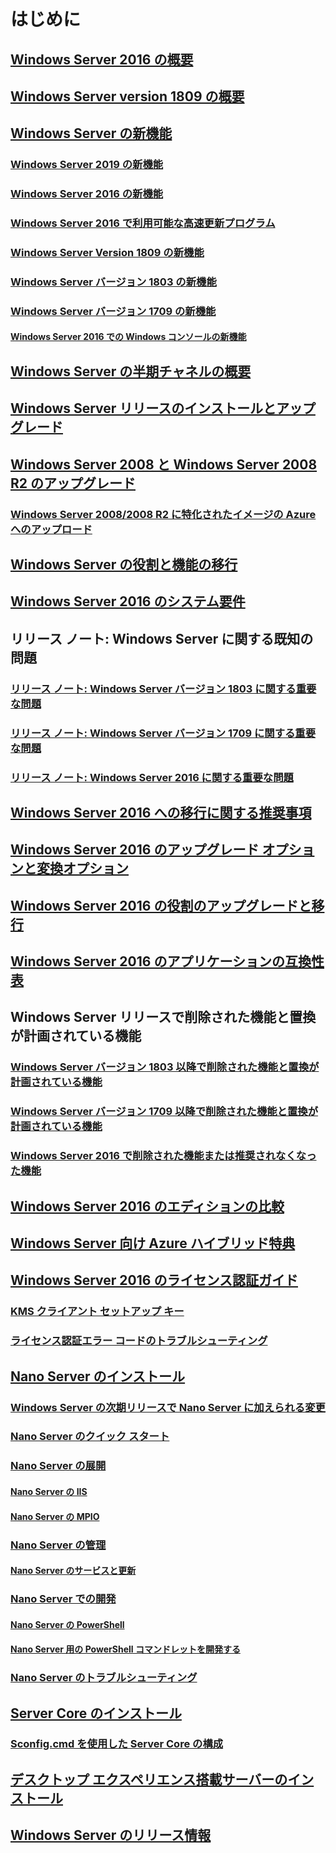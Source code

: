 # はじめに
## [Windows Server 2016 の概要](Server-Basics.md)
## [Windows Server version 1809 の概要](get-started-with-1803.md)
## [Windows Server の新機能](whats-new-in-windows-server.md)
### [Windows Server 2019 の新機能](../get-started-19/whats-new-19.md)
### [Windows Server 2016 の新機能](whats-new-in-windows-server-2016.md)
### [Windows Server 2016 で利用可能な高速更新プログラム](express-updates.md)
### [Windows Server Version 1809 の新機能](whats-new-in-windows-server-1809.md)
### [Windows Server バージョン 1803 の新機能](whats-new-in-windows-server-1803.md)
### [Windows Server バージョン 1709 の新機能](whats-new-in-windows-server-1709.md)
#### [Windows Server 2016 での Windows コンソールの新機能](whats-new-in-console.md)
## [Windows Server の半期チャネルの概要](semi-annual-channel-overview.md)
## [Windows Server リリースのインストールとアップグレード](Installation-and-Upgrade.md)
## [Windows Server 2008 と Windows Server 2008 R2 のアップグレード](modernize-windows-server-2008.md)
### [Windows Server 2008/2008 R2 に特化されたイメージの Azure へのアップロード](uploading-specialized-WS08-image-to-azure.md)
## [Windows Server の役割と機能の移行](Migrate-Roles-and-Features.md)
## [Windows Server 2016 のシステム要件](System-Requirements.md)
## リリース ノート: Windows Server に関する既知の問題
### [リリース ノート: Windows Server バージョン 1803 に関する重要な問題](server-1803-release-notes.md)
### [リリース ノート: Windows Server バージョン 1709 に関する重要な問題](server-1709-relnotes.md)
### [リリース ノート: Windows Server 2016 に関する重要な問題](Windows-Server-2016-GA-Release-Notes.md)
## [Windows Server 2016 への移行に関する推奨事項](Recommendations-moving-to-Server2016.md)
## [Windows Server 2016 のアップグレード オプションと変換オプション](Supported-Upgrade-paths.md)
## [Windows Server 2016 の役割のアップグレードと移行](Server-Role-Upgradeability-Table.md)
## [Windows Server 2016 のアプリケーションの互換性表](Server-Application-compatibility.md)
## Windows Server リリースで削除された機能と置換が計画されている機能
### [Windows Server バージョン 1803 以降で削除された機能と置換が計画されている機能](windows-server-1803-removed-features.md)
### [Windows Server バージョン 1709 以降で削除された機能と置換が計画されている機能](Removed-Features-1709.md)
### [Windows Server 2016 で削除された機能または推奨されなくなった機能](Deprecated-Features.md)
## [Windows Server 2016 のエディションの比較](2016-Edition-Comparison.md)
## [Windows Server 向け Azure ハイブリッド特典](azure-hybrid-benefit.md)
## [Windows Server 2016 のライセンス認証ガイド](Server-2016-activation.md)
### [KMS クライアント セットアップ キー](KMSclientkeys.md)
### [ライセンス認証エラー コードのトラブルシューティング](activation-error-codes.md)
## [Nano Server のインストール](Getting-started-with-Nano-Server.md)
### [Windows Server の次期リリースで Nano Server に加えられる変更](nano-in-semi-annual-channel.md)
### [Nano Server のクイック スタート](Nano-Server-Quick-start.md)
### [Nano Server の展開](Deploy-Nano-Server.md)
#### [Nano Server の IIS](IIS-on-Nano-Server.md)
#### [Nano Server の MPIO](MPIO-on-Nano-Server.md)
### [Nano Server の管理](Manage-Nano-Server.md)
#### [Nano Server のサービスと更新](Update-Nano-Server.md)
### [Nano Server での開発](Developing-on-Nano-Server.md)
#### [Nano Server の PowerShell](powershell-on-Nano-Server.md)
#### [Nano Server 用の PowerShell コマンドレットを開発する](Developing-powershell-Cmdlets-for-Nano-Server.md)
### [Nano Server のトラブルシューティング](Troubleshooting-Nano-Server.md)
## [Server Core のインストール](Getting-started-with-Server-Core.md)
### [Sconfig.cmd を使用した Server Core の構成](Sconfig-on-WS2016.md)
## [デスクトップ エクスペリエンス搭載サーバーのインストール](Getting-started-with-Server-with-Desktop-Experience.md)
## [Windows Server のリリース情報](windows-server-release-info.md)
